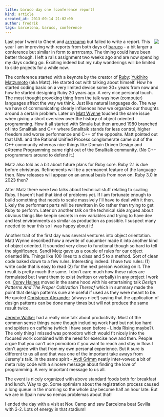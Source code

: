 ```yaml
---
title: baruco day one [conference report]
kind: article
created_at: 2013-09-14 21:02:00
author: fredrik
tags: barcelona, baruco, conference
---
```


<img style="float:right" src="http://assets2013.baruco.org/assets/logo-3ff2130df4d6cf11e8bd7f1e3d72bb6d.png"/>

Last year I went to Ghent and [arrrrcamp](http://arrrrcamp.be/) but failed to write a report. This year I am improving with reports from both days of [baruco](http://www.baruco.org) - a bit larger a conference but similar in form to arrrrcamp. The timing could have been better though. I left a rails assignment two weeks ago and are now spending my days coding go. Exciting indeed but my ruby wanderings will be limited to side projects for a while now.

The conference started with a keynote by the creator of [Ruby](https://www.ruby-lang.org/en/): [Yukihiro Matzumoto](https://twitter.com/yukihiro_matz) (aka Matz). He started out with talking about himself. How he started coding basic on a very limited device some 30+ years from now and how he started designing Ruby 20 years ago. A very nice personal touch. The most thought provoking thing from the talk was how (computer) languages affect the way we think. Just like natural languages do. The way we have of communicating clearly influences how we organize our thoughts around a certain problem. Later on [Matt Wynne](http://blog.mattwynne.net/) touched the same issue when giving a short overview over the history of object oriented programming. How it all started with Simula but then around 1980 branched of into Smalltalk and C++ where Smalltalk stands for less control, higher freedom and worse performance and C++ of the opposite. Matt pointed out that UML and the Rational Unified Process conglomerate came out of the C++ community whereas nice things like Domain Driven Design and eXtreme Programming came right out of the Smalltalk community. (No C++ programmers around to defend it.)

Matz also told as a bit about future plans for Ruby core. Ruby 2.1 is due before christmas. Refinements will be a permanent feature of the language then. New releases will appear on an annual basis from now on. Ruby 3.0 in 2023 then?

After Matz there were two talks about technical stuff relating to scaling Ruby. I haven't had that kind of problems yet. If I am fortunate enough to build something that needs to scale massively I'll have to deal with it then. Likely the performant parts will be rewritten in Go rather than trying to get Ruby to perform. Later on another talk on the technical side argued about obvious things like keepin secrets in env variables and trying to have dev and test environments as similar as production as possible. I suspect many needed to hear this so I was happy about it!

Another trait of the first day was several ventures into object orientation. Matt Wynne described how a rewrite of cucumber made it into another kind of object oriented. It sounded very close to functional though so hard to tell the significance. [Sandi Metz](http://www.sandimetz.com/) gave us a couple of rules for our object oriented life. Things like 100 lines to a class and 5 to a method. Sort of clean code baked down to a few rules. Interesting indeed. I have two rules: (1) write code that is easy to read (2) for the next person working on it. The result is pretty much the same. I don't care much how these rules are formulated but I want them to exist (written or verbally) in any project I work on. [Corey Haines](http://coreyhaines.com/) moved in the same hood with his entertaining talk *Design Patterns And The Proper Cultivation Thereof* which in summary made the point that design patterns sure are useful if used as they were meant to be. He quoted [Christoper Alexander](http://c2.com/cgi/wiki?ChristopherAlexander) (always nice!) saying that the application of design patterns can be done many times but will not produce the same result twice.

[Jeremy Walker](https://twitter.com/iHiD) had a really nice talk about productivity. Most of the common sense things came though including work hard but not too hard and spiders on caffeine (which I have seen before - Linda Rising maybe?). The only thing I missed was pomodoro which would fit nicely into the focused work combined with the need for exercise now and then. People argue that you can't use pomodoro if you want to reach and stay in flow. I don't agree with that from my own personal experience. But it sure is different to us all and that was one of the important take aways from Jeremy's talk. In the same spirit - [Avdi Grimm](http://about.avdi.org/) neatly inter-vowed a bit of meta ruby code with a sincere message about finding the love of programming. A very important message to us all.

The event is nicely organized with above standard foods both for breakfast and lunch. Way to go. Some optimism about the registration process caused a long queue in the morning so the whole day become half an hour late. But we are in Spain now so nemas problemas about that! 

I ended the day with a visit at Nou Camp and saw Barcelona beat Sevilla with 3-2. Lots of energy in that stadium!

